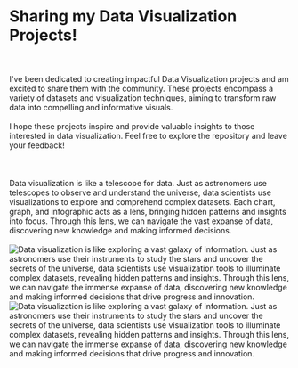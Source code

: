 # Sharing my Data Visualization Projects!
</br>
</br>
I've been dedicated to creating impactful Data Visualization projects and am excited to share them with the community. These projects encompass a variety of datasets and visualization techniques, aiming to transform raw data into compelling and informative visuals.
</br>
</br>
I hope these projects inspire and provide valuable insights to those interested in data visualization. Feel free to explore the repository and leave your feedback!
</br>
</br>
</br>
</br>
Data visualization is like a telescope for data. Just as astronomers use telescopes to observe and understand the universe, data scientists use visualizations to explore and comprehend complex datasets. Each chart, graph, and infographic acts as a lens, bringing hidden patterns and insights into focus. Through this lens, we can navigate the vast expanse of data, discovering new knowledge and making informed decisions.


</br>
</br>

<img src="sandbox:/mnt/data/A_detailed_classroom_scene_where_data_scientists_a.png" alt="Data visualization is like exploring a vast galaxy of information. Just as astronomers use their instruments to study the stars and uncover the secrets of the universe, data scientists use visualization tools to illuminate complex datasets, revealing hidden patterns and insights. Through this lens, we can navigate the immense expanse of data, discovering new knowledge and making informed decisions that drive progress and innovation." class="nofocus" tabindex="0" aria-label="Visual metaphor of data visualization as exploring the galaxy of information, uncovering hidden patterns and insights" role="button">

<img src="C:/Users/ASUS/Desktop/fatmanurazman/projects/github.jpg" alt="Data visualization is like exploring a vast galaxy of information. Just as astronomers use their instruments to study the stars and uncover the secrets of the universe, data scientists use visualization tools to illuminate complex datasets, revealing hidden patterns and insights. Through this lens, we can navigate the immense expanse of data, discovering new knowledge and making informed decisions that drive progress and innovation." class="nofocus" tabindex="0" aria-label="Visual metaphor of data visualization as exploring the galaxy of information, uncovering hidden patterns and insights" role="button">





